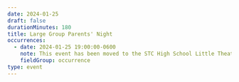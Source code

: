 ```yaml
---
date: 2024-01-25
draft: false
durationMinutes: 180
title: Large Group Parents' Night
occurrences:
  - date: 2024-01-25 19:00:00-0600
    note: This event has been moved to the STC High School Little Theatre!
    fieldGroup: occurrence
type: event
---
```

